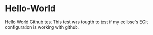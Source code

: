 # Hello-World
Hello World Github test
This test was tougth to test if my eclipse's EGit configuration is working with github.
